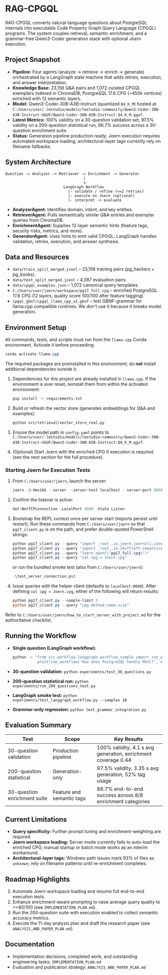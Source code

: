 # RAG-CPGQL

RAG-CPGQL converts natural-language questions about PostgreSQL internals into executable Code Property Graph Query Language (CPGQL) programs. The system couples retrieval, semantic enrichment, and a grammar-free Qwen3-Coder generation stack with optional Joern execution.

## Project Snapshot

- **Pipeline:** Four agents (analyze -> retrieve -> enrich -> generate) orchestrated by a LangGraph state machine that adds retries, execution, and answer interpretation.
- **Knowledge Base:** 23,156 Q&A pairs and 1,072 curated CPGQL exemplars indexed in ChromaDB; PostgreSQL 17.6 CPG (~450k vertices) enriched with 12 semantic layers.
- **Model:** Qwen3-Coder-30B-A3B-Instruct (quantized `Q4_K_M`) hosted at `C:/Users/user/.lmstudio/models/lmstudio-community/Qwen3-Coder-30B-A3B-Instruct-GGUF/Qwen3-Coder-30B-A3B-Instruct-Q4_K_M.gguf`.
- **Latest Metrics:** 100% validity on a 30-question validation set, 97.5% validity on a 200-question statistical run, 86.7% success across a 30-question enrichment suite.
- **Status:** Generation pipeline production ready; Joern execution requires automated workspace loading; architectural-layer tags currently rely on filename fallbacks.

## System Architecture

```text
Question -> Analyzer -> Retriever -> Enrichment -> Generator
                                   |
                                   v
                          LangGraph Workflow
                            |- validate / refine (<=2 retries)
                            |- execute on Joern (optional)
                            |- interpret -> evaluate
```

- **AnalyzerAgent:** Identifies domain, intent, and key entities.
- **RetrieverAgent:** Pulls semantically similar Q&A entries and exemplar queries from ChromaDB.
- **EnrichmentAgent:** Supplies 12-layer semantic hints (feature tags, security risks, metrics, and more).
- **GeneratorAgent:** Uses hints to emit valid CPGQL; LangGraph handles validation, retries, execution, and answer synthesis.

## Data and Resources

- `data/train_split_merged.jsonl` – 23,156 training pairs (pg_hackers + pg_books).
- `data/test_split_merged.jsonl` – 4,087 evaluation pairs.
- `data/cpgql_examples.json` – 1,072 canonical query templates.
- `C:/Users/user/joern/workspace/pg17_full.cpg` – enriched PostgreSQL 17.6 CPG (12 layers, quality score 100/100 after feature tagging).
- `cpgql_gbnf/cpgql_llama_cpp_v2.gbnf` – test GBNF-grammar for llama.cpp compatible runtimes. We don't use it because it breaks model generation.

## Environment Setup

All commands, tests, and scripts must run from the `llama.cpp` Conda environment. Activate it before proceeding:

```powershell
conda activate llama.cpp
```

The required packages are preinstalled in this environment; do **not** install additional dependencies outside it.

1. Dependencies for this project are already installed in `llama.cpp`. If the environment is ever reset, reinstall them from within the activated environment:

   ```bash
   pip install -r requirements.txt
   ```

2. Build or refresh the vector store (generates embeddings for Q&A and examples):

   ```bash
   python src/retrieval/vector_store_real.py
   ```

3. Ensure the model path in `config.yaml` points to `C:/Users/user/.lmstudio/models/lmstudio-community/Qwen3-Coder-30B-A3B-Instruct-GGUF/Qwen3-Coder-30B-A3B-Instruct-Q4_K_M.gguf`.
4. (Optional) Start Joern with the enriched CPG if execution is required (see the next section for the full procedure).

### Starting Joern for Execution Tests

1. From `C:/Users/user/joern`, launch the server:

   ```powershell
   joern -J-Xmx16G --server --server-host localhost --server-port 8080
   ```

2. Confirm the listener is active:

   ```powershell
   Get-NetTCPConnection -LocalPort 8080 -State Listen
   ```

3. Bootstrap the REPL context once per server start (imports persist until restart). Run these commands from `C:/Users/user/joern` so that `pg17_client.py` is on the path, and prefer double-quoted PowerShell strings:

   ```powershell
   python pg17_client.py --query "import _root_.io.joern.joerncli.console.Joern"
   python pg17_client.py --query "import _root_.io.shiftleft.semanticcpg.language._"
   python pg17_client.py --query "Joern.open(\"pg17_full.cpg\")"
   python pg17_client.py --query "val cpg = Joern.cpg"
   ```

   or run the bundled smoke test (also from `C:/Users/user/joern`):

   ```powershell
   .\test_server_connection.ps1
   ```

4. Issue queries with the helper client (defaults to `localhost:8080`). After defining `val cpg = Joern.cpg`, either of the following will return results:

   ```powershell
   python pg17_client.py --sample-limit 5
   python pg17_client.py --query "cpg.method.name.size"
   ```

Refer to `C:/Users/user/joern/how_to_start_server_with_project.md` for the authoritative checklist.

## Running the Workflow

- **Single question (LangGraph workflow):**

  ```bash
  python -c "from src.workflow.langgraph_workflow_simple import run_workflow; \
             print(run_workflow('How does PostgreSQL handle MVCC?', verbose=True)['answer'])"
  ```

- **30-question validation:** `python experiments/test_30_questions.py`
- **200-question statistical run:** `python experiments/run_200_questions_test.py`
- **LangGraph smoke test:** `python experiments/test_langgraph_workflow.py --samples 10`
- **Grammar-only regression:** `python test_grammar_integration.py`

## Evaluation Summary

| Test | Scope | Key Results |
| --- | --- | --- |
| 30-question validation | Production pipeline | 100% validity, 4.1 s avg generation, enrichment coverage 0.44 |
| 200-question statistical | Generation-only | 97.5% validity, 3.35 s avg generation, 52% tag usage |
| 30-question enrichment suite | Feature and semantic tags | 86.7% end-to-end success across 8/8 enrichment categories |

## Current Limitations

- **Query specificity:** Further prompt tuning and enrichment-weighting are required.
- **Joern workspace loading:** Server mode currently fails to auto-load the enriched CPG; manual startup or batch mode works as an interim workaround.
- **Architectural-layer tags:** Windows path issues mark 93% of files as `unknown`; rely on filename patterns until re-enrichment completes.

## Roadmap Highlights

1. Automate Joern workspace loading and resume full end-to-end execution tests.
2. Enhance enrichment-aware prompting to raise average query quality to >=80/100 (see `IMPLEMENTATION_PLAN.md`).
3. Run the 200-question suite with execution enabled to collect semantic accuracy metrics.
4. Execute the 11-day analysis plan and draft the research paper (see `ANALYSIS_AND_PAPER_PLAN.md`).

## Documentation

- Implementation decisions, completed work, and outstanding engineering tasks: `IMPLEMENTATION_PLAN.md`
- Evaluation and publication strategy: `ANALYSIS_AND_PAPER_PLAN.md`
